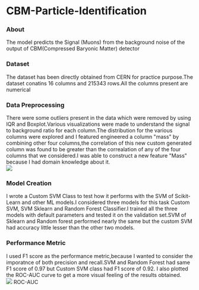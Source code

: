 # CBM-Particle-Identification
### About
The model predicts the Signal (Muons) from the background noise of the output of CBM(Compressed Baryonic Matter) detector
### Dataset
The dataset has been directly obtained from CERN for practice purpose.The dataset conatins 16 columns and 215343 rows.All the columns present are numerical 
### Data Preprocessing
There were some outliers present in the data which were removed by using IQR and Boxplot.Various visualizations were made to understand the signal to background ratio for each column.The distribution for the various columns were explored and I featured engineered a column "mass" by combining other four columns,the correlation of this new custom generated column was found to be greater than the correalation of any of the four columns that we considered.I was able to construct a new feature "Mass" because I had domain knowledge about it.
<br>
<img src="https://github.com/nilay121/Particle-Identification/blob/main/kde plot.png">
### Model Creation
I wrote a Custom SVM Class to test how it performs with the SVM of Scikit-Learn and other ML models.I considered three models for this task Custom SVM, SVM Sklearn and Random Forest Classifier.I trained all the three models with default parameters and tested it on the validation set.SVM of Sklearn and Random forest performed nearly the same but the
custom SVM had accuracy little lesser than the other two models.

### Performance Metric
I used F1 score as the performance metric,because I wanted to consider the imporatnce of both precision and recall.SVM and Random Forest had same F1 score of 0.97 but Custom
SVM class had F1 score of 0.92. I also plotted the ROC-AUC curve to get a more visual feeling of the results obtained.
<br>
<img src="https://github.com/nilay121/Particle-Identification/blob/main/git.png">
ROC-AUC

